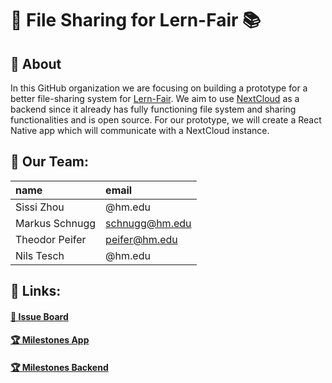 # 📂 File Sharing for Lern-Fair 📚

## 🔎 About
In this GitHub organization we are focusing on building a prototype for a better file-sharing system for [Lern-Fair](https://www.lern-fair.de/).
We aim to use [NextCloud](https://nextcloud.com/) as a backend since it already has fully functioning file system and sharing functionalities and is open source. For our prototype, we will create a React Native app which will communicate with a NextCloud instance.

## 👥 Our Team:
| name | email |
| :------------- |:------------- |
| Sissi Zhou | @hm.edu | 
| Markus Schnugg | schnugg@hm.edu |
| Theodor Peifer | peifer@hm.edu |
| Nils Tesch| @hm.edu |

## 🔗 Links:
#### [📁 Issue Board](https://github.com/orgs/lern-fair-file-sharing/projects/2)
#### [🏆 Milestones App](https://github.com/lern-fair-file-sharing/app/milestones)
#### [🏆 Milestones Backend](https://github.com/lern-fair-file-sharing/backend/milestones)
